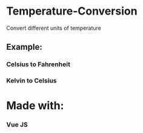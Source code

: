 # Temperature-Conversion
Convert different units of temperature
## Example:
### Celsius to Fahrenheit
### Kelvin to Celsius

# Made with:
### Vue JS
